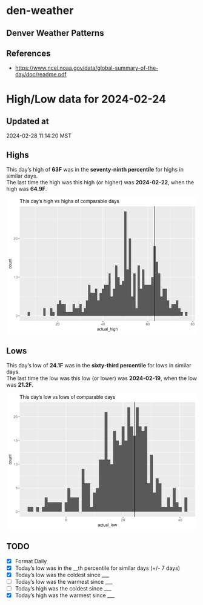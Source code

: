 # den-weather


## Denver Weather Patterns

## References

- <https://www.ncei.noaa.gov/data/global-summary-of-the-day/doc/readme.pdf>

# High/Low data for 2024-02-24

## Updated at

2024-02-28 11:14:20 MST

## Highs

This day’s high of **63F** was in the **seventy-ninth percentile** for
highs in similar days.  
The last time the high was this high (or higher) was **2024-02-22**,
when the high was **64.9F**.

![](readme_files/figure-commonmark/unnamed-chunk-4-1.png)

## Lows

This day’s low of **24.1F** was in the **sixty-third percentile** for
lows in similar days.  
The last time the low was this low (or lower) was **2024-02-19**, when
the low was **21.2F**.

![](readme_files/figure-commonmark/unnamed-chunk-6-1.png)

## TODO

- [x] Format Daily
- [x] Today’s low was in the \_\_th percentile for similar days (+/- 7
  days)
- [x] Today’s low was the coldest since \_\_\_
- [ ] Today’s low was the warmest since \_\_\_
- [ ] Today’s high was the coldest since \_\_\_
- [x] Today’s high was the warmest since \_\_\_
